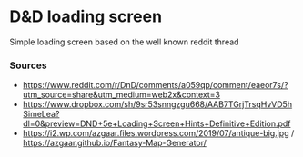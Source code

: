 # D&D loading screen

Simple loading screen based on the well known reddit thread

### Sources

- https://www.reddit.com/r/DnD/comments/a059qp/comment/eaeor7s/?utm_source=share&utm_medium=web2x&context=3
- https://www.dropbox.com/sh/9sr53snngzgu668/AAB7TGrjTrsqHvVD5hSimeLea?dl=0&preview=DND+5e+Loading+Screen+Hints+Definitive+Edition.pdf
- https://i2.wp.com/azgaar.files.wordpress.com/2019/07/antique-big.jpg / https://azgaar.github.io/Fantasy-Map-Generator/
